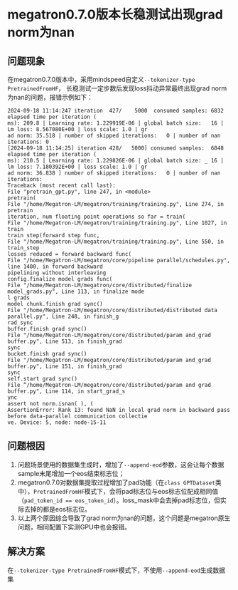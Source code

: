 # megatron0.7.0版本长稳测试出现grad norm为nan
## 问题现象
在megatron0.7.0版本中，采用mindspeed自定义`--tokenizer-type PretrainedFromHF`， 长稳测试一定步数后发现loss抖动异常最终出现grad norm为nan的问题，报错示例如下：
```
2024-09-18 11:14:247 iteration	427/	5000  consumed samples:	6832	elapsed time per iteration (
ms): 209.8 | Learning rate: 1.229919E-06 | global batch size:   16 | Lm loss: 8.567080E+00 | loss scale: 1.0 | gr
ad norm: 35.518 | number of skipped iterations:   О | number of nan iterations: 0
[2024-09-18 11:14:25] iteration	428/   5000] consumed samples:	6848	elapsed time per iteration (
ms): 210.5 | Learning rate: 1.229826E-06 | global batch size: _ 16 | lm loss: 7.180392E+00 | loss scale: 1.0 | gr
ad norm: 36.838 ] number of skipped iterations:   О | number of nan iterations:
Traceback (most recent call last):
File "pretrain_gpt.py", line 247, in <module>
pretrain(
File "/home/Megatron-LM/megatron/training/training.py", Line 274, in pretrain
iteration, num floating point operations so far = train(
File "/home/Megatron-LM/megatron/training/training.py", Line 1027, in train
train step(forward step func,
File "/home/Megatron-LM/megatron/training/training.py", Line 550, in train_step
losses reduced = forward backward func(
File "/home/Megatron-LM/megatron/core/pipeline parallel/schedules.py", line 1400, in forward backward
pipelining without interleaving
config.finalize model grads func(
File "/home/Megatron-LM/megatron/core/distributed/finalize model_grads.py", Line 113, in finalize mode
l grads
model chunk.finish grad sync()
File "/home/Megatron-LM/megatron/core/distributed/distributed data parallel.py", Line 248, in finish_g
rad sync
buffer.finish grad sync()
File "/home/Megatron-LM/megatron/core/distributed/param and_grad buffer.py", Line 513, in finish_grad
sync
bucket.finish grad sync()
File "/home/Megatron-LM/megatron/core/distributed/param and_grad buffer.py", Line 151, in finish_grad
sync
self.start grad sync()
File “/home/Megatron-LM/megatron/core/distributed/param and grad buffer.py", Line 114, in start_grad_s
ync
assert not norm.isnan( ), (
AssertionError: Rank 13: found NaN in local grad norm in backward pass before data-parallel communication collectie
ve. Device: 5, node: node-15-11
```

## 问题根因

1. 问题场景使用的数据集生成时，增加了`--append-eod`参数，这会让每个数据sample末尾增加一个eos结束标志位；
2. megatron0.7.0对数据集提取过程增加了pad功能（在`class GPTDataset`类中），`PretrainedFromHF`模式下，会将pad标志位与eos标志位配成相同值（`pad_token_id == eos_token_id`）。loss_mask中会去掉pad标志位，但实际去掉的都是eos标志位。
3. 以上两个原因综合导致了grad norm为nan的问题，这个问题是megatron原生问题，相同配置下实测GPU中也会报错。


## 解决方案

在`--tokenizer-type PretrainedFromHF`模式下，不使用`--append-eod`生成数据集